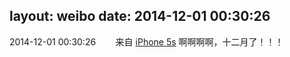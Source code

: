 layout: weibo
date: 2014-12-01 00:30:26
---
2014-12-01 00:30:26  &nbsp;&nbsp;&nbsp;&nbsp;&nbsp;&nbsp; 来自 <a href="sinaweibo://customweibosource" rel="nofollow">iPhone 5s</a>
啊啊啊啊，十二月了！！！ ​​​
